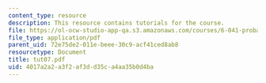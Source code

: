```yaml
---
content_type: resource
description: This resource contains tutorials for the course.
file: https://ol-ocw-studio-app-qa.s3.amazonaws.com/courses/6-041-probabilistic-systems-analysis-and-applied-probability-spring-2006/4017a2a2a3f2af3dd35ca4aa35b0d4ba_tut07.pdf
file_type: application/pdf
parent_uid: 72e75de2-011e-beee-30c9-acf41ced8ab8
resourcetype: Document
title: tut07.pdf
uid: 4017a2a2-a3f2-af3d-d35c-a4aa35b0d4ba
---
```

